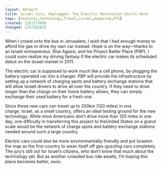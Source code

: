 ```yaml
---
layout: default
title: Israel Cars, Unplugged: The Electric Revolution Starts Here
tags: [Features,technology,Travel,israel,magazine,PT5]
created: 1257273098
changed: 1257281815
---
```

<p>When I crowd onto the bus in&nbsp;<st1:city w:st="on"><st1:place w:st="on">Jerusalem</st1:place></st1:city>, I wish that I had enough money to afford the gas to drive my own car instead. Hope is on the way&mdash;thanks to an Israeli entrepreneur, Shai Agassi, and his Project Better Place (PBP), I could soon realize my driving fantasy if the electric car makes its scheduled debut on the Israeli market in 2011.</p>
<p style="margin-top: 0px; margin-right: 0px; margin-bottom: 1em; margin-left: 0px; ">The electric car is supposed to work much like a cell phone, by plugging the battery-operated car into a charger. PBP will provide the infrastructure by setting up a network of charging spots and battery exchange stations that will allow Israeli drivers to drive all over the country. If they need to drive longer than the charge on their home battery allows, they can simply exchange their used battery for a fresh one.</p>
<p style="margin-top: 0px; margin-right: 0px; margin-bottom: 1em; margin-left: 0px; ">Since these new cars can travel up to 200km (120 miles) in one charge,&nbsp;<st1:country-region w:st="on"><st1:place w:st="on">Israel</st1:place></st1:country-region>, as a small country, offers an ideal testing ground for the new technology. While most Americans don&rsquo;t drive more than 120 miles in one day, one difficulty in transferring this project to the<st1:country-region w:st="on"><st1:place w:st="on">United States</st1:place></st1:country-region>&nbsp;on a grand scale would be the network of charge spots and battery-exchange stations needed around such a large country.</p>
<p>Electric cars could also be more environmentally-friendly and put&nbsp;<st1:country-region w:st="on"><st1:place w:st="on">Israel</st1:place></st1:country-region>on the map as the first country to wean itself off gas-guzzling cars completely. The jury&rsquo;s still out for&nbsp;<st1:country-region w:st="on"><st1:place w:st="on">Israel</st1:place></st1:country-region>&rsquo;s citizens, who don&rsquo;t know that much about the technology yet. But as another crowded bus ride awaits, I&rsquo;m hoping this place becomes better, soon.&nbsp;</p>